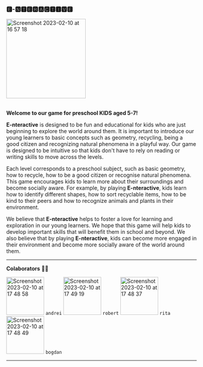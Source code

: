 ### 🅴-🅽🆃🅴🆁🅰🅲🆃🅸🆅🅴 
<img width="210" alt="Screenshot 2023-02-10 at 16 57 18" src="https://user-images.githubusercontent.com/64041947/218123312-0612964e-3ffb-4ebb-959b-a9f8923e0207.png">

## 
**Welcome to our game for preschool KIDS aged 5-7!**

**E-nteractive** is designed to be fun and educational for kids who are just beginning to explore the world around them. It is important to introduce our young learners to basic concepts such as geometry, recycling, being a good citizen and recognizing natural phenomena in a playful way. Our game is designed to be intuitive so that kids don't have to rely on reading or writing skills to move across the levels.

Each level corresponds to a preschool subject, such as basic geometry, how to recycle, how to be a good citizen or recognise natural phenomena. This game encourages kids to learn more about their surroundings and become socially aware. For example, by playing **E-nteractive**, kids learn how to identify different shapes, how to sort recyclable items, how to be kind to their peers and how to recognize animals and plants in their environment.

We believe that **E-nteractive** helps to foster a love for learning and exploration in our young learners. We hope that this game will help kids to develop important skills that will benefit them in school and beyond. We also believe that by playing **E-nteractive**, kids can become more engaged in their environment and become more socially aware of the world around them.

***


**Colaborators** :man_technologist:

<img width="100" alt="Screenshot 2023-02-10 at 17 48 58" src="https://user-images.githubusercontent.com/64041947/218135335-e22991a1-77c6-42b2-878c-724eff899c56.png"> `andrei` <img width="100" alt="Screenshot 2023-02-10 at 17 49 19" src="https://user-images.githubusercontent.com/64041947/218135479-1bd7b190-ae99-4e96-9c0e-a9214facb001.png"> `robert` <img width="100" alt="Screenshot 2023-02-10 at 17 48 37" src="https://user-images.githubusercontent.com/64041947/218135605-3359afb4-c712-443d-8ec6-8582d369690d.png"> `rita` 
<img width="100" alt="Screenshot 2023-02-10 at 17 48 49" src="https://user-images.githubusercontent.com/64041947/218136227-bdac4472-b2c7-49c8-93ec-1a3fac853f66.png"> `bogdan`
***
